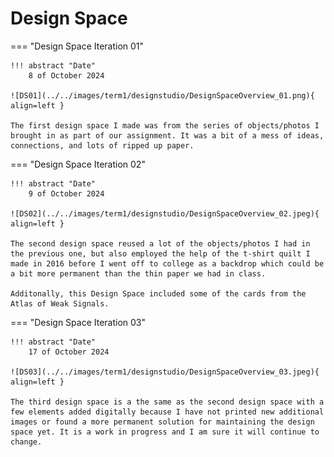 # Design Space 

=== "Design Space Iteration 01"
    
    !!! abstract "Date" 
        8 of October 2024 

    ![DS01](../../images/term1/designstudio/DesignSpaceOverview_01.png){ align=left }

    The first design space I made was from the series of objects/photos I brought in as part of our assignment. It was a bit of a mess of ideas, connections, and lots of ripped up paper. 



=== "Design Space Iteration 02" 

    !!! abstract "Date" 
        9 of October 2024 

    ![DS02](../../images/term1/designstudio/DesignSpaceOverview_02.jpeg){ align=left }

    The second design space reused a lot of the objects/photos I had in the previous one, but also employed the help of the t-shirt quilt I made in 2016 before I went off to college as a backdrop which could be a bit more permanent than the thin paper we had in class. 

    Additonally, this Design Space included some of the cards from the Atlas of Weak Signals. 

=== "Design Space Iteration 03" 

    !!! abstract "Date" 
        17 of October 2024 

    ![DS03](../../images/term1/designstudio/DesignSpaceOverview_03.jpeg){ align=left }

    The third design space is a the same as the second design space with a few elements added digitally because I have not printed new additional images or found a more permanent solution for maintaining the design space yet. It is a work in progress and I am sure it will continue to change. 